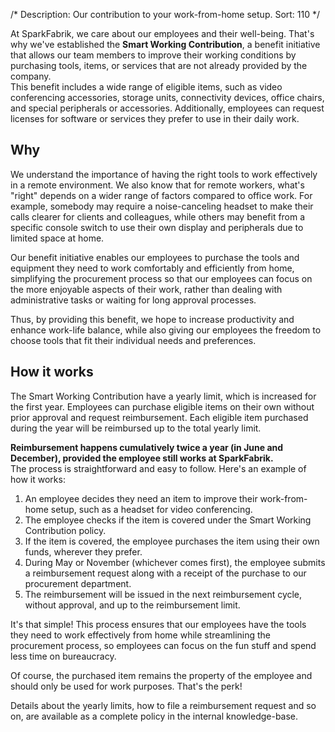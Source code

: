/*
Description: Our contribution to your work-from-home setup.
Sort: 110
*/

At SparkFabrik, we care about our employees and their well-being. That's why we've established the **Smart Working Contribution**, a benefit initiative that allows our team members to improve their working conditions by purchasing tools, items, or services that are not already provided by the company.  
This benefit includes a wide range of eligible items, such as video conferencing accessories, storage units, connectivity devices, office chairs, and special peripherals or accessories. Additionally, employees can request licenses for software or services they prefer to use in their daily work.

## Why

We understand the importance of having the right tools to work effectively in a remote environment. We also know that for remote workers, what's "right" depends on a wider range of factors compared to office work. For example, somebody may require a noise-canceling headset to make their calls clearer for clients and colleagues, while others may benefit from a specific console switch to use their own display and peripherals due to limited space at home.

Our benefit initiative enables our employees to purchase the tools and equipment they need to work comfortably and efficiently from home, simplifying the procurement process so that our employees can focus on the more enjoyable aspects of their work, rather than dealing with administrative tasks or waiting for long approval processes.

Thus, by providing this benefit, we hope to increase productivity and enhance work-life balance, while also giving our employees the freedom to choose tools that fit their individual needs and preferences.

## How it works

The Smart Working Contribution have a yearly limit, which is increased for the first year. Employees can purchase eligible items on their own without prior approval and request reimbursement. Each eligible item purchased during the year will be reimbursed up to the total yearly limit.

**Reimbursement happens cumulatively twice a year (in June and December), provided the employee still works at SparkFabrik.**  
The process is straightforward and easy to follow. Here's an example of how it works:

1. An employee decides they need an item to improve their work-from-home setup, such as a headset for video conferencing.
1. The employee checks if the item is covered under the Smart Working Contribution policy.
1. If the item is covered, the employee purchases the item using their own funds, wherever they prefer.
1. During May or November (whichever comes first), the employee submits a reimbursement request along with a receipt of the purchase to our procurement department.
1. The reimbursement will be issued in the next reimbursement cycle, without approval, and up to the reimbursement limit.

It's that simple! This process ensures that our employees have the tools they need to work effectively from home while streamlining the procurement process, so employees can focus on the fun stuff and spend less time on bureaucracy.

Of course, the purchased item remains the property of the employee and should only be used for work purposes. That's the perk!

Details about the yearly limits, how to file a reimbursement request and so on, are available as a complete policy in the internal knowledge-base.

